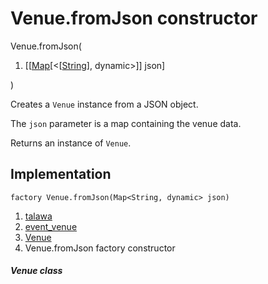 
<div>

# Venue.fromJson constructor

</div>


Venue.fromJson(

1.  [[[Map](https://api.flutter.dev/flutter/dart-core/Map-class.md)[\<[[String](https://api.flutter.dev/flutter/dart-core/String-class.html)],
    dynamic\>]]
    json]

)



Creates a `Venue` instance from a JSON object.

The `json` parameter is a map containing the venue data.

Returns an instance of `Venue`.



## Implementation

``` language-dart
factory Venue.fromJson(Map<String, dynamic> json) 
```







1.  [talawa](../../index.md)
2.  [event_venue](../../models_events_event_venue/)
3.  [Venue](../../models_events_event_venue/Venue-class.md)
4.  Venue.fromJson factory constructor

##### Venue class








